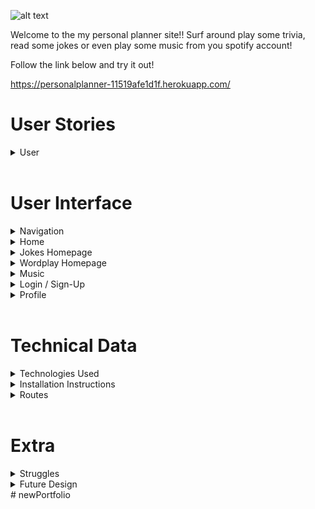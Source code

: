 ![alt text](frontend/public/README/Navigation/Homepage.png)

Welcome to the my personal planner site!! Surf around play some trivia, read some jokes or even play some music from you spotify account!

Follow the link below and try it out!

https://personalplanner-11519afe1d1f.herokuapp.com/

<h1>User Stories</h1>

<details>
<summary> User </summary>
<li>As a user i would like to leave and delete comments when logged in</li>
<li>As a user i would like to test my trivia skills</li>
<li>As a user i would like the ability to play spotify music while on the site</li>
</details>
<br>
<h1>User Interface</h1>

<details>
<summary> Navigation </summary><br>

![alt text](frontend/public/README/Navigation/Navigation.png)
<br>
<li>This is the main navigation of the website which holds the main links</li>
<li>From here you will be brought to the corresponding homepage of each element where there will be a sub navigation</li>
<br>
</details>

<details>
<summary> Home </summary><br>

![alt text](frontend/public/README/Navigation/Homepage.png)
<br>
<li>This is the general homepage that gives an overal definition of the available functionality of the site</li>
<br>
</details>

<details>
<summary> Jokes Homepage </summary><br>

![alt text](frontend/public/README/Navigation/Jokes_HomePage.png)
<br>
<li>This is the main homepage for the jokes section of the site</li>
<li>From here you can access 3 different types of jokes (General, Dad and Chuck Norris)</li>
<li>If the user has created / logging into their personal account they can leave comments on their favorite jokes</li>
<br>
</details>

<details>
<summary> Wordplay Homepage </summary><br>

![alt text](frontend/public/README/Navigation/WordPlay_HomePage.png)
<br>
<li>This is the main homepage for the WordPlay section of the site</li>
<li>From here you can try to solve some riddles, learn some new quotes or test your trivia skills!!</li>
<li>If the user has created / logging into their personal account they can leave comments on their favorite quotes</li>
<br>
</details>

<details>
<summary> Music </summary><br>

![alt text](frontend/public/README/Navigation/Music.png)
<br>
<li>Here you will find your basic spotify user information and the current user token you have. You can also search playlists or songs to get some music going.</li>
<br>
</details>

<details>
<summary> Login / Sign-Up</summary><br>

![alt text](frontend/public/README/Navigation/Login.png)
<br>
<li>Here you will have access to sign up or login into your personal account</li>
<li>After creating or loggin into your account you will now have access to comment on the webpage elements</li>
<br>

</details>

<details>
<summary>Profile</summary><br>

![alt text](frontend/public/README/Navigation/Login.png)
<br>
<li>This is the main navigation of the website which holds the main links</li>
<li>From here you will be brought to the corresponding homepage of each element where there will be a sub navigation</li>
<br>
</details>

</details>

<br>
<h1>Technical Data</h1>
<details>
<summary> Technologies Used </summary>

![Cors](frontend/public/README/Technologies/Cors.png)
![CSS](frontend/public/README/Technologies/CSS.png)
![Express](frontend/public/README/Technologies/Express.png)
![HTML](frontend/public/README/Technologies/HTML.png)
![Javascript](frontend/public/README/Technologies/Javascript.gif)
![JWT](frontend/public/README/Technologies/JWT.png)
![MongoDB](frontend/public/README/Technologies/MongoDB.png)
![Mongoose](frontend/public/README/Technologies/Mongoose_Web_Server.svg.png)
![NodeJS](frontend/public/README/Technologies/NodeJS.png)
![React](frontend/public/README/Technologies/React.png)
![Spotify](frontend/public/README/Technologies/Spotify.png)
![Tailwind](frontend/public/README/Technologies/Tailwind.png)
![Vite](frontend/public/README/Technologies/Vite.png)

</details>

<details>
<summary> Installation Instructions </summary>
There is a couple of things to know before making changes to this project.

First we will initialize and installed the according packages necessary. Inside your project terminal run the following commands to complete this.

npm init -y
npm i express mongoose dotenv react-spotify-web-playback nodemon node jwt-simple cors axios vite react-dom react-router-dom react-spotify-web-playback


next you will need to install the software for the CSS framework

npm install -D tailwindcss postcss autoprefixer
npx tailwindcss init -p

After this is completed a mongoDB will be necessary to store data. This is done by created a .env file.
Once created you will need to create a variable inside this file for your mongoDB connection. See the example listed below

> MONGODBURI="mongodb+srv://YourUsername:YourPassword@cluster0.ruhgrt4.mongodb.net/YourCollection"

NOTICE!!!!! You will have to replace "YourUsername:YourPassword" and "YourCollection" with your personal mongoDB information

PORT=3000

You will need to sign up for the following free APIs to gain access to your api key

VITE_API_NINJA_KEY="Your api key"

VITE_GIPHY_KEY="Your api key"


The jwt key is used for the token system for the user auth.

JWT_SECRET_KEY="Your Key"


This site is used in conjunction with the spotify web api. You will need to following the set up directions to set this up on the following url

https://developer.spotify.com/documentation/web-api

Once this is set up you will need to put your desired redirection url and client id to the corresponding .env properties

VITE_SPOTIFY_CLIENTID="Your ID"
VITE_SPOTIFY_REDIRECT="Desired URI"


<details>

{// Require the Mongoose package & your environment configurationconst mongoose = require('mongoose');require('dotenv').config()// Connect to MongoDB Atlas\

> mongoose.connect(process.env.MONGODBURI);
> const db = mongoose.connection
>
> db.on('connected', function () {
> console.log(`Connected to MongoDB ${db.name} at ${db.host}:${db.port}`);
> });
>
> // Export models & seed data
> module.exports = {
> Location: require('./Locations'),
> Posts: require('./posts'),
> seedLocations: require('./seed')
> }
> }

</details>
</details>
<details>
<summary> Routes </summary>

---

ROUTE TABLE (Basic Navigation)
----------------------

| URI                      | Rest Route | HTTP Method | Crud Action    | Description                                                           |
| ------------------------ | ---------- | ----------- | -------------- | --------------------------------------------------------------------- |
| /                        | N/A        | GET         | N/A            | Brings the user to the general navigation page                        |
| /jokes/general           | N/A        | GET         | N/A            | Brings the user to general jokes page                                 |
| /jokes/dad               | N/A        | GET         | N/A            | Brings the user to dad jokes page                                     |
| /jokes/chuckorris        | N/A        | GET         | N/A            | Brings the user to chuck norris jokes page                            |
| /wordplay/quotes         | N/A        | GET         | N/A            | Brings the user to quotes page                                        |
| /wordplay/riddles        | N/A        | GET         | N/A            | Brings the user to riddles page                                       |
| /wordplay/trivia         | N/A        | GET         | N/A            | Brings the user to trivia page                                        |
| /profile                 | N/A        | GET         | N/A            | Brings the user to their personal profile page                        |
| /auth/login              | N/A        | GET         | N/A            | Brings the user to the login page                                     |
| /auth/signup             | N/A        | GET         | N/A            | Brings the user to the signuppage                                     |
| /music                   | N/A        | GET         | N/A            | Brings the user to the music page (Login to spotify or see profile)   |
| /accounts.spotify.com/   | N/A        | GET         | N/A            | Once the user clicks the log in button it brings them to the authorization page for spotify|


ROUTE TABLE (MongoDB (USERS))
----------------------

| URI                                       | Rest Route | HTTP Method | Crud Action    | Description                                             |
| ----------------------------------------- | ---------- | ----------- | -------------- |-------------------------------------------------------- |
| /mongo/users/signup/:user                 | N/A        | GET         | Create         | Creates the user profile withiin the mongo database     |
| /mongo/users/login/:user                  | N/A        | GET         | Read           | Gets the corresponding user profile                     |
| /mongo/users/finduser/:email              | N/A        | GET         | Read           | Finds the active user within the database               |
| /mongo/users/addcodeverifier/:data        | Update     | POST        | Update         | Adds spotify code verifier to user profile              |
| /mongo/users/getcodeverifier/:email       | N/A        | GET         | Read           | Finds the spotify code verifier for current user        | 


ROUTE TABLE (MongoDB (Comments))
----------------------

| URI                                       | Rest Route | HTTP Method | Crud Action    | Description                                             |
| ----------------------------------------- | ---------- | ----------- | -------------- |-------------------------------------------------------- |
| /mongo/comments/users/:userId             | N/A        | GET         | Read           | Gets all comments created under active username         |
| /mongo/comments/:contentName              | N/A        | GET         | Read           | Gets all comments connected to content name             |
| /mongo/comments/:commnetId?AuthHeader     | Create     | POST        | Create         | Creates a comment within the mongo db                   |
| /mongo/comments/:commentId?AuthHeader     | Update     | PUT         | Update         | Will update a specific comment in the mongo db          |
| /mongo/comments/:commentId?AuthHeader     | Delete     | Delete      | Delete         | Finds the spotify code verifier for current user        |  


<br>
</details>
<br>
<h1>Extra</h1>
 <details>
 <summary> Struggles </summary>
 <p> Setting up the spotify Oauth was a major hurdle however i learned a ton of new information with the PKCE verification and spotify api during the process so overall it was very beneficial<p>
 </details>
 <details>
 <summary> Future Design </summary>
 <p>In the future i will be adding a planner to the website that will allow the user to schedule their day. The main objective of this site is to provide a one stop shop for people that may be working remotely or just trying to plan their tasks for the day. With this website it wont be necessary to have 10 different browser tabs open. I also plan on giving the user capability to adding links to excel files they are working on or any other website. This will be done through a form on the profile page.<p>
 </details>
# newPortfolio
